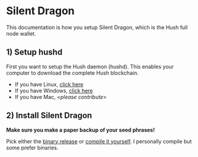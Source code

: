 # Silent Dragon

This documentation is how you setup Silent Dragon, which is the Hush full node wallet.

## 1) Setup hushd

First you want to setup the Hush daemon (hushd). This enables your computer to download the complete Hush blockchain.

- If you have Linux, [click here](hushd-desktop-linux.md)
- If you have Windows, [click here](hushd-desktop-windows.md)
- If you have Mac, <_please contribute_>

## 2) Install Silent Dragon

**Make sure you make a paper backup of your seed phrases!**

Pick either the [binary release](https://git.hush.is/hush/SilentDragon/releases) or [compile it yourself](https://git.hush.is/hush/SilentDragon/blob/master/README.md). I personally compile but some prefer binaries.

